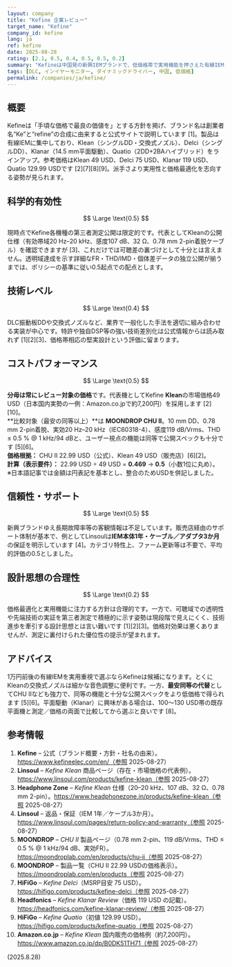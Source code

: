 ```yaml
---
layout: company
title: "Kefine 企業レビュー"
target_name: "Kefine"
company_id: kefine
lang: ja
ref: kefine
date: 2025-08-28
rating: [2.1, 0.5, 0.4, 0.5, 0.5, 0.2]
summary: "Kefineは中国発の新興IEMブランドで、低価格帯で実用機能を押さえた有線IEMを展開します。公開の第三者測定はまだ限定的なため、本稿では確認済み仕様と市場価格に基づいて評価しました。保証は販売店経由（例：Linsoulの1年・ケーブル3か月）です。"
tags: [DLC, インイヤーモニター, ダイナミックドライバー, 中国, 低価格]
permalink: /companies/ja/kefine/
---
```

## 概要

Kefineは「手頃な価格で最良の価値を」とする方針を掲げ、ブランド名は創業者名“Ke”と“refine”の合成に由来すると公式サイトで説明しています [1]。製品は有線IEMに集中しており、Klean（シングルDD・交換式ノズル）、Delci（シングルDD）、Klanar（14.5 mm平面駆動）、Quatio（2DD+2BAハイブリッド）をラインアップ。参考価格はKlean 49 USD、Delci 75 USD、Klanar 119 USD、Quatio 129.99 USDです [2][7][8][9]。派手さより実用性と価格最適化を志向する姿勢が見られます。

## 科学的有効性

$$ \Large \text{0.5} $$

現時点でKefine各機種の第三者測定公開は限定的です。代表としてKleanの公開仕様（有効帯域20 Hz–20 kHz、感度107 dB、32 Ω、0.78 mm 2-pin着脱ケーブル）を確認できますが [3]、これだけでは可聴差の裏づけとして十分とは言えません。透明域達成を示す詳細なFR・THD/IMD・個体差データの独立公開が揃うまでは、ポリシーの基準に従い0.5起点での配点とします。

## 技術レベル

$$ \Large \text{0.4} $$

DLC振動板DDや交換式ノズルなど、業界で一般化した手法を適切に組み合わせる実装が中心です。特許や独自DSP等の強い技術差別化は公式情報からは読み取れず [1][2][3]、価格帯相応の堅実設計という評価に留まります。

## コストパフォーマンス

$$ \Large \text{0.5} $$

**分母は常にレビュー対象の価格**です。代表機としてKefine **Klean**の市場価格49 USD（日本国内実勢の一例：Amazon.co.jpで約7,200円）を採用します [2][10]。  
**比較対象（最安の同等以上）**は **MOONDROP CHU II**。10 mm DD、0.78 mm 2-pin着脱、実効20 Hz–20 kHz（IEC60318-4）、感度119 dB/Vrms、THD ≤ 0.5 % @ 1 kHz/94 dBと、ユーザー視点の機能は同等で公開スペックも十分です [5][6]。  
**価格根拠：** CHU II 22.99 USD（公式）、Klean 49 USD（販売店）[6][2]。  
**計算（表示要件）：** 22.99 USD ÷ 49 USD = **0.469** → **0.5**（小数1位に丸め）。  
※日本語記事では金額は円表記を基本とし、整合のためUSDを併記しました。

## 信頼性・サポート

$$ \Large \text{0.5} $$

新興ブランドゆえ長期故障率等の客観情報は不足しています。販売店経由のサポート体制が基本で、例としてLinsoulは**IEM本体1年・ケーブル／アダプタ3か月**の保証を明示しています [4]。カテゴリ特性上、ファーム更新等は不要で、平均的評価の0.5としました。

## 設計思想の合理性

$$ \Large \text{0.2} $$

価格最適化と実用機能に注力する方針は合理的です。一方で、可聴域での透明性や先端技術の実証を第三者測定で積極的に示す姿勢は現段階で見えにくく、技術進歩を牽引する設計思想とは言い難いです [1][2][3]。価格対効果は悪くありませんが、測定に裏付けられた優位性の提示が望まれます。

## アドバイス

1万円前後の有線IEMを実用重視で選ぶならKefineは候補になります。とくにKleanの交換式ノズルは細かな音色調整に便利です。一方、**最安同等の代替**としてCHU IIなども強力で、同等の機能と十分な公開スペックをより低価格で得られます [5][6]。平面駆動（Klanar）に興味がある場合は、100〜130 USD帯の既存平面機と測定／価格の両面で比較してから選ぶと良いです [8]。

## 参考情報

1. **Kefine** – 公式（ブランド概要・方針・社名の由来）。https://www.kefineelec.com/en/（参照 2025-08-27）  
2. **Linsoul** – *Kefine Klean* 商品ページ（存在・市場価格の代表例）。https://www.linsoul.com/products/kefine-klean（参照 2025-08-27）  
3. **Headphone Zone** – *Kefine Klean* 仕様（20–20 kHz、107 dB、32 Ω、0.78 mm 2-pin）。https://www.headphonezone.in/products/kefine-klean（参照 2025-08-27）  
4. **Linsoul** – 返品・保証（IEM 1年／ケーブル3か月）。https://www.linsoul.com/pages/return-policy-and-warranty（参照 2025-08-27）  
5. **MOONDROP** – *CHU II* 製品ページ（0.78 mm 2-pin、119 dB/Vrms、THD ≤ 0.5 % @ 1 kHz/94 dB、実効FR）。https://moondroplab.com/en/products/chu-ii（参照 2025-08-27）  
6. **MOONDROP** – 製品一覧（CHU II 22.99 USDの価格表示）。https://moondroplab.com/en/products（参照 2025-08-27）  
7. **HiFiGo** – *Kefine Delci*（MSRP目安 75 USD）。https://hifigo.com/products/kefine-delci（参照 2025-08-27）  
8. **Headfonics** – *Kefine Klanar Review*（価格 119 USD の記載）。https://headfonics.com/kefine-klanar-review/（参照 2025-08-27）  
9. **HiFiGo** – *Kefine Quatio*（初値 129.99 USD）。https://hifigo.com/products/kefine-quatio（参照 2025-08-27）  
10. **Amazon.co.jp** – *Kefine Klean* 国内販売の価格例（約7,200円）。https://www.amazon.co.jp/dp/B0DK51TH71（参照 2025-08-27）

(2025.8.28)

